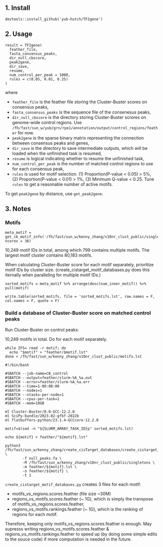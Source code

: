 
## 1. Install

`devtools::install_github('yub-hutch/TF2gene')`


## 2. Usage

```
result = TF2gene(
  feather_file,
  fasta_consensus_peaks,
  dir_null_cbscore,
  peak2gene,
  dir_save,
  resume,
  num_control_per_peak = 1000,
  rules = c(0.05, 0.01, 0.25)
)
```

where
- `feather_file` is the feather file storing the Cluster-Buster scores on consensus peaks,
- `fasta_consensus_peaks` is the sequence file of the consenesus peaks,
- `dir_null_cbscore` is the directory storing Cluster-Buster scrores on genome-wide control regions. Use `/fh/fast/sun_w/yub/grn/rpe1/annotation/output/control_regions/feather` for now.
- `peak2gene` is the sparse binary matrix representing the connection between consensus peaks and genes,
- `dir_save` is the directory to save intermediate outputs, which will be loaded when the unfinished task is resumed,
- `resume` is logical indicating whether to resume the unfinished task,
- `num_control_per_peak` is the number of matched control regions to use for each consensus peak,
- `rules` is used for motif selection. (1) Proportion(P-value < 0.05) > 5%, (2) Proportion(P-value < 0.01) > 1%, (3) Minimum Q-value < 0.25. Tune `rules` to get a reasonable number of active motifs.


To get `peak2gene` by distance, use `get_peak2gene`.


## 3. Notes

### Motifs

```
meta_motif = get_cb_motif_info('/fh/fast/sun_w/kenny_zhang/v10nr_clust_public/singletons', ncores = 36)
```

10,249 motif IDs in total, among which 799 contains multiple motifs. The largest motif cluster contains 80,183 motifs.

When calculating Cluster-Buster score for each motif separately, prioritize motif IDs by cluster size. (create_cistarget_motif_databases.py does this iternally when paralleling for multiple motif IDs.)

```
sorted_motifs = meta_motif %>% arrange(desc(num_inner_motif)) %>% pull(motif)

write.table(sorted_motifs, file = 'sorted_motifs.lst', row.names = F, col.names = F, quote = F)
```

### Build a database of Cluster-Buster score on matched control peaks

Run Cluster-Buster on control peaks:

10,249 motifs in total. Do for each motif separately.

```
while IFS= read -r motif; do
  echo "$motif" > "feather/$motif.lst"
done < /fh/fast/sun_w/kenny_zhang/v10nr_clust_public/motifs.lst
```

```
#!/bin/bash

#SBATCH --job-name=CB_control
#SBATCH --output=feather/slurm-%A_%a.out
#SBATCH --error=feather/slurm-%A_%a.err
#SBATCH --time=1-00:00:00
#SBATCH --nodes=1
#SBATCH --ntasks-per-node=1
#SBATCH --cpus-per-task=1
#SBATCH --mem=10GB

ml Cluster-Buster/0.0-GCC-12.2.0
ml SciPy-bundle/2023.02-gfbf-2022b
ml flatbuffers-python/23.1.4-GCCcore-12.2.0

motif=$(sed -n "${SLURM_ARRAY_TASK_ID}p" sorted_motifs.lst)

echo ${motif} > feather/"${motif}.lst"

python3 /fh/fast/sun_w/kenny_zhang/create_cisTarget_databases/create_cistarget_motif_databases.py \
        -f null_peaks.fa \
        -M /fh/fast/sun_w/kenny_zhang/v10nr_clust_public/singletons \
        -m feather/${motif}.lst \
        -o feather/${motif} \
        -t 1
```

`create_cistarget_motif_databases.py` creates 3 files for each motif:

- motifs_vs_regions.scores.feather (file size ~30M)
- regions_vs_motifs.scores.feather (~ 1G), which is simply the transpose of motifs_vs_regions.scores.feather,
- regions_vs_motifs.rankings.feather (~ 1G), which is the ranking of regions for each motif.

Therefore, keeping only motifs_vs_regions.scores.feather is enough. May supresss writing regions_vs_motifs.scores.feather & regions_vs_motifs.rankings.feather to speed up (by doing some simple edits to the souce code) if more computation is needed in the future.
